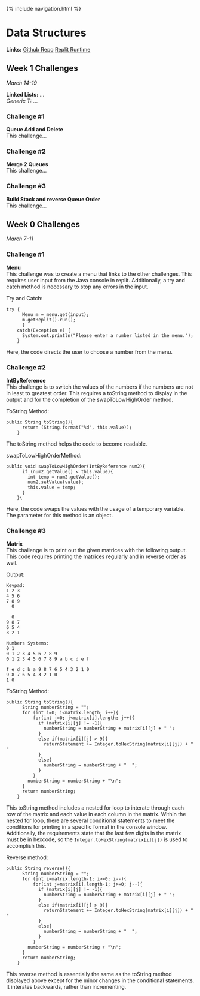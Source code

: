 {% include navigation.html %}

# Data Structures

**Links:**
[Github Repo](https://github.com/maggie3000/CSAindividualrepoTRI3)
[Replit Runtime](https://replit.com/@MaggieKillada/CSAindividualrepoTRI3?v=1)

## Week 1 Challenges
_March 14-19_

**Linked Lists:** ...\
*Generic T:* ...

### Challenge #1
**Queue Add and Delete**\
This challenge...

### Challenge #2
**Merge 2 Queues**\
This challenge...

### Challenge #3
**Build Stack and reverse Queue Order**\
This challenge...

## Week 0 Challenges
_March 7-11_

### Challenge #1
**Menu**\
This challenge was to create a menu that links to the other challenges. This requires user input from the Java console in replit. Additionally, a try and catch method is necessary to stop any errors in the input.

Try and Catch:
```
try {
      Menu m = menu.get(input);
      m.getReplit().run();
      }
    catch(Exception e) {
      System.out.println("Please enter a number listed in the menu.");
    }
```
Here, the code directs the user to choose a number from the menu.


### Challenge #2
**IntByReference**\
This challenge is to switch the values of the numbers if the numbers are not in least to greatest order. This requires a toString method to display in the output and for the completion of the swapToLowHighOrder method.

ToString Method:
```
public String toString(){
      return (String.format("%d", this.value));
    }
```
The toString method helps the code to become readable.

swapToLowHighOrderMethod:
```
public void swapToLowHighOrder(IntByReference num2){
      if (num2.getValue() < this.value){
        int temp = num2.getValue();
        num2.setValue(value);
        this.value = temp;
      }
    }\
```
Here, the code swaps the values with the usage of a temporary variable. The parameter for this method is an object.


### Challenge #3
**Matrix**\
This challenge is to print out the given matrices with the following output. This code requires printing the matrices regularly and in reverse order as well.

Output:
```
Keypad:
1 2 3
4 5 6
7 8 9
  0

  0
9 8 7
6 5 4
3 2 1

Numbers Systems:
0 1
0 1 2 3 4 5 6 7 8 9
0 1 2 3 4 5 6 7 8 9 a b c d e f

f e d c b a 9 8 7 6 5 4 3 2 1 0
9 8 7 6 5 4 3 2 1 0
1 0
```

ToString Method:
```
public String toString(){
      String numberString = "";
      for (int i=0; i<matrix.length; i++){
          for(int j=0; j<matrix[i].length; j++){
            if (matrix[i][j] != -1){
              numberString = numberString + matrix[i][j] + " ";
            }
            else if(matrix[i][j] > 9){
              returnStatement += Integer.toHexString(matrix[i][j]) + " "
            }
            else{
              numberString = numberString + "  ";
            }
          }
        numberString = numberString + "\n";
      }
      return numberString;
    }
```
This toString method includes a nested for loop to interate through each row of the matrix and each value in each column in the matrix. Within the nested for loop, there are several conditional statements to meet the conditions for printing in a specific format in the console window. Additionally, the requirements state that the last few digits in the matrix must be in hexcode, so the `Integer.toHexString(matrix[i][j])` is used to accomplish this.

Reverse method:
```
public String reverse(){
      String numberString = "";
      for (int i=matrix.length-1; i>=0; i--){
          for(int j=matrix[i].length-1; j>=0; j--){
            if (matrix[i][j] != -1){
              numberString = numberString + matrix[i][j] + " ";
            }
            else if(matrix[i][j] > 9){
              returnStatement += Integer.toHexString(matrix[i][j]) + " "
            }
            else{
              numberString = numberString + "  ";
            }
          }
        numberString = numberString + "\n";
      }
      return numberString;
    }
```
This reverse method is essentially the same as the toString method displayed above except for the minor changes in the conditional statements. It interates backwards, rather than incrementing.
